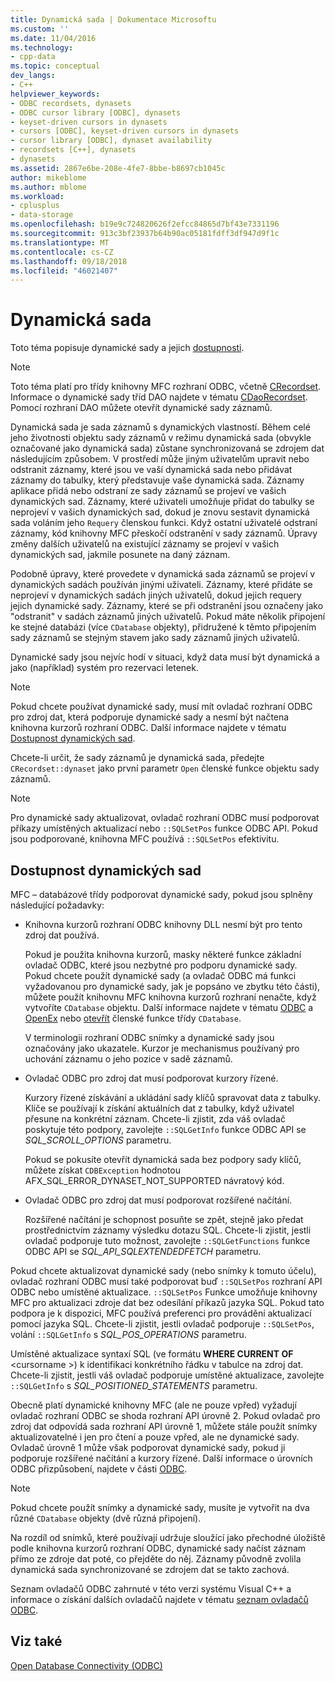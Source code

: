 ```yaml
---
title: Dynamická sada | Dokumentace Microsoftu
ms.custom: ''
ms.date: 11/04/2016
ms.technology:
- cpp-data
ms.topic: conceptual
dev_langs:
- C++
helpviewer_keywords:
- ODBC recordsets, dynasets
- ODBC cursor library [ODBC], dynasets
- keyset-driven cursors in dynasets
- cursors [ODBC], keyset-driven cursors in dynasets
- cursor library [ODBC], dynaset availability
- recordsets [C++], dynasets
- dynasets
ms.assetid: 2867e6be-208e-4fe7-8bbe-b8697cb1045c
author: mikeblome
ms.author: mblome
ms.workload:
- cplusplus
- data-storage
ms.openlocfilehash: b19e9c724820626f2efcc84865d7bf43e7331196
ms.sourcegitcommit: 913c3bf23937b64b90ac05181fdff3df947d9f1c
ms.translationtype: MT
ms.contentlocale: cs-CZ
ms.lasthandoff: 09/18/2018
ms.locfileid: "46021407"
---
```

# <a name="dynaset"></a>Dynamická sada

Toto téma popisuje dynamické sady a jejich [dostupnosti](#_core_availability_of_dynasets).  
  
> [!NOTE]
>  Toto téma platí pro třídy knihovny MFC rozhraní ODBC, včetně [CRecordset](../../mfc/reference/crecordset-class.md). Informace o dynamické sady tříd DAO najdete v tématu [CDaoRecordset](../../mfc/reference/cdaorecordset-class.md). Pomocí rozhraní DAO můžete otevřít dynamické sady záznamů.  
  
Dynamická sada je sada záznamů s dynamických vlastností. Během celé jeho životnosti objektu sady záznamů v režimu dynamická sada (obvykle označované jako dynamická sada) zůstane synchronizovaná se zdrojem dat následujícím způsobem. V prostředí může jiným uživatelům upravit nebo odstranit záznamy, které jsou ve vaší dynamická sada nebo přidávat záznamy do tabulky, který představuje vaše dynamická sada. Záznamy aplikace přidá nebo odstraní ze sady záznamů se projeví ve vašich dynamických sad. Záznamy, které uživateli umožňuje přidat do tabulky se neprojeví v vašich dynamických sad, dokud je znovu sestavit dynamická sada voláním jeho `Requery` členskou funkci. Když ostatní uživatelé odstraní záznamy, kód knihovny MFC přeskočí odstranění v sady záznamů. Úpravy změny dalších uživatelů na existující záznamy se projeví v vašich dynamických sad, jakmile posunete na daný záznam.  
  
Podobně úpravy, které provedete v dynamická sada záznamů se projeví v dynamických sadách používán jinými uživateli. Záznamy, které přidáte se neprojeví v dynamických sadách jiných uživatelů, dokud jejich requery jejich dynamické sady. Záznamy, které se při odstranění jsou označeny jako "odstranit" v sadách záznamů jiných uživatelů. Pokud máte několik připojení ke stejné databázi (více `CDatabase` objekty), přidružené k těmto připojením sady záznamů se stejným stavem jako sady záznamů jiných uživatelů.  
  
Dynamické sady jsou nejvíc hodí v situaci, když data musí být dynamická a jako (například) systém pro rezervaci letenek.  
  
> [!NOTE]
>  Pokud chcete používat dynamické sady, musí mít ovladač rozhraní ODBC pro zdroj dat, která podporuje dynamické sady a nesmí být načtena knihovna kurzorů rozhraní ODBC. Další informace najdete v tématu [Dostupnost dynamických sad](#_core_availability_of_dynasets).  
  
Chcete-li určit, že sady záznamů je dynamická sada, předejte `CRecordset::dynaset` jako první parametr `Open` členské funkce objektu sady záznamů.  
  
> [!NOTE]
>  Pro dynamické sady aktualizovat, ovladač rozhraní ODBC musí podporovat příkazy umístěných aktualizací nebo `::SQLSetPos` funkce ODBC API. Pokud jsou podporované, knihovna MFC používá `::SQLSetPos` efektivitu.  
  
##  <a name="_core_availability_of_dynasets"></a> Dostupnost dynamických sad  

MFC – databázové třídy podporovat dynamické sady, pokud jsou splněny následující požadavky:  
  
- Knihovna kurzorů rozhraní ODBC knihovny DLL nesmí být pro tento zdroj dat používá.  
  
     Pokud je použita knihovna kurzorů, masky některé funkce základní ovladač ODBC, které jsou nezbytné pro podporu dynamické sady. Pokud chcete použít dynamické sady (a ovladač ODBC má funkci vyžadovanou pro dynamické sady, jak je popsáno ve zbytku této části), můžete použít knihovnu MFC knihovna kurzorů rozhraní nenačte, když vytvoříte `CDatabase` objektu. Další informace najdete v tématu [ODBC](../../data/odbc/odbc-basics.md) a [OpenEx](../../mfc/reference/cdatabase-class.md#openex) nebo [otevřít](../../mfc/reference/cdatabase-class.md#open) členské funkce třídy `CDatabase`.  
  
     V terminologii rozhraní ODBC snímky a dynamické sady jsou označovány jako ukazatele. Kurzor je mechanismus používaný pro uchování záznamu o jeho pozice v sadě záznamů.  
  
- Ovladač ODBC pro zdroj dat musí podporovat kurzory řízené.  
  
     Kurzory řízené získávání a ukládání sady klíčů spravovat data z tabulky. Klíče se používají k získání aktuálních dat z tabulky, když uživatel přesune na konkrétní záznam. Chcete-li zjistit, zda váš ovladač poskytuje této podpory, zavolejte `::SQLGetInfo` funkce ODBC API se *SQL_SCROLL_OPTIONS* parametru.  
  
     Pokud se pokusíte otevřít dynamická sada bez podpory sady klíčů, můžete získat `CDBException` hodnotou AFX_SQL_ERROR_DYNASET_NOT_SUPPORTED návratový kód.  
  
- Ovladač ODBC pro zdroj dat musí podporovat rozšířené načítání.  
  
     Rozšířené načítání je schopnost posuňte se zpět, stejně jako předat prostřednictvím záznamy výsledku dotazu SQL. Chcete-li zjistit, jestli ovladač podporuje tuto možnost, zavolejte `::SQLGetFunctions` funkce ODBC API se *SQL_API_SQLEXTENDEDFETCH* parametru.  
  
Pokud chcete aktualizovat dynamické sady (nebo snímky k tomuto účelu), ovladač rozhraní ODBC musí také podporovat buď `::SQLSetPos` rozhraní API ODBC nebo umístěné aktualizace. `::SQLSetPos` Funkce umožňuje knihovny MFC pro aktualizaci zdroje dat bez odesílání příkazů jazyka SQL. Pokud tato podpora je k dispozici, MFC používá preferenci pro provádění aktualizací pomocí jazyka SQL. Chcete-li zjistit, jestli ovladač podporuje `::SQLSetPos`, volání `::SQLGetInfo` s *SQL_POS_OPERATIONS* parametru.  
  
Umístěné aktualizace syntaxí SQL (ve formátu **WHERE CURRENT OF** \<cursorname >) k identifikaci konkrétního řádku v tabulce na zdroj dat. Chcete-li zjistit, jestli váš ovladač podporuje umístěné aktualizace, zavolejte `::SQLGetInfo` s *SQL_POSITIONED_STATEMENTS* parametru.  
  
Obecně platí dynamické knihovny MFC (ale ne pouze vpřed) vyžadují ovladač rozhraní ODBC se shoda rozhraní API úrovně 2. Pokud ovladač pro zdroj dat odpovídá sada rozhraní API úrovně 1, můžete stále použít snímky aktualizovatelné i jen pro čtení a pouze vpřed, ale ne dynamické sady. Ovladač úrovně 1 může však podporovat dynamické sady, pokud ji podporuje rozšířené načítání a kurzory řízené. Další informace o úrovních ODBC přizpůsobení, najdete v části [ODBC](../../data/odbc/odbc-basics.md).  
  
> [!NOTE]
>  Pokud chcete použít snímky a dynamické sady, musíte je vytvořit na dva různé `CDatabase` objekty (dvě různá připojení).  
  
Na rozdíl od snímků, které používají udržuje sloužící jako přechodné úložiště podle knihovna kurzorů rozhraní ODBC, dynamické sady načíst záznam přímo ze zdroje dat poté, co přejděte do něj. Záznamy původně zvolila dynamická sada synchronizované se zdrojem dat se takto zachová.  
  
Seznam ovladačů ODBC zahrnuté v této verzi systému Visual C++ a informace o získání dalších ovladačů najdete v tématu [seznam ovladačů ODBC](../../data/odbc/odbc-driver-list.md).  
  
## <a name="see-also"></a>Viz také  

[Open Database Connectivity (ODBC)](../../data/odbc/open-database-connectivity-odbc.md)